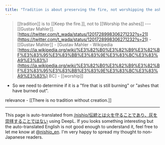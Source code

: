 ```yaml
---
title: "Tradition is about preserving the fire, not worshipping the ashes."
---
```


> [[tradition]] is to [[Keep the fire.]], not to [[Worship the ashes]] --- [[Gustav Mahler]].
[https://twitter.com/t_wada/status/1201728998306271232?s=21](https://twitter.com/t_wada/status/1201728998306271232?s=21)
    - [[Gustav Mahler]]
    - [Gustav Mahler - Wikipedia [https://ja.wikipedia.org/wiki/%E3%82%B0%E3%82%B9%E3%82%BF%E3%83%95%E3%83%BB%E3%83%9E%E3%83%BC%E3%83%A9%E3%83%](https://ja.wikipedia.org/wiki/%E3%82%B0%E3%82%B9%E3%82%BF%E3%83%95%E3%83%BB%E3%83%9E%E3%83%BC%E3%83%A9%E3%83%) BC]
    - [[worship]]
- So we need to determine if it is a "fire that is still burning" or "ashes that have burned out".


relevance
    - [[There is no tradition without creation.]]

---
This page is auto-translated from [/nishio/伝統とは火を守ることであり、灰を崇拝することではない](https://scrapbox.io/nishio/伝統とは火を守ることであり、灰を崇拝することではない) using DeepL. If you looks something interesting but the auto-translated English is not good enough to understand it, feel free to let me know at [@nishio_en](https://twitter.com/nishio_en). I'm very happy to spread my thought to non-Japanese readers.